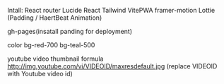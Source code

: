 Intall:
React router
Lucide React
Tailwind
VitePWA
framer-motion
Lottie (Padding / HaertBeat Animation)

gh-pages(insatall panding for deployment)

color
bg-red-700
bg-teal-500


youtube video thumbnail formula
http://img.youtube.com/vi/VIDEOID/maxresdefault.jpg (replace VIDEOID with Youtube video id)